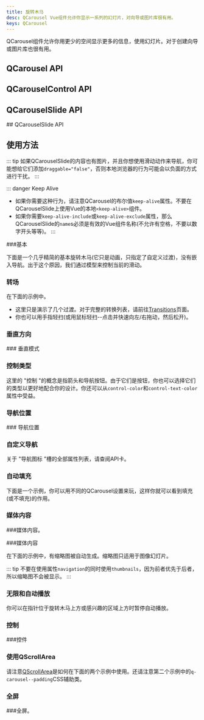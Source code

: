 ```yaml
---
title: 旋转木马
desc: QCarousel Vue组件允许你显示一系列的幻灯片，对向导或图片库很有用。
keys: QCarousel
---
```


QCarousel组件允许你用更少的空间显示更多的信息，使用幻灯片。对于创建向导或图片库也很有用。

## QCarousel API

<doc-api file="QCarousel" />

## QCarouselControl API

<doc-api file="QCarouselControl" />

## QCarouselSlide API

<doc-api file="QCarouselSlide" /> ## QCarouselSlide API

## 使用方法

::: tip
如果QCarouselSlide的内容也有图片，并且你想使用滑动动作来导航，你可能想给它们添加`draggable="false"`，否则本地浏览器的行为可能会以负面的方式进行干扰。
:::

::: danger Keep Alive
* 如果你需要这种行为，请注意QCarousel的布尔值`keep-alive`属性。不要在QCarouselSlide上使用Vue的本地`<keep-alive>`组件。
* 如果你需要`keep-alive-include`或`keep-alive-exclude`属性，那么QCarouselSlide的`name`s必须是有效的Vue组件名称(不允许有空格，不要以数字开头等等)。
:::

###基本

下面是一个几乎精简的基本旋转木马(它只是动画，只指定了自定义过渡)，没有嵌入导航。出于这个原因，我们通过模型来控制当前的滑动。

<doc-example title="基本" file="QCarousel/Basic" />

### 转场

在下面的示例中。

* 这里只是演示了几个过渡。对于完整的转换列表，请前往[Transitions](/options/transitions)页面。
* 你也可以用手指轻扫(或用鼠标轻扫--点击并快速向左/右拖动，然后松开)。

<doc-example title="过渡、底部导航、箭头和自动填充" file="QCarousel/Transitions" />

### 垂直方向

<doc-example title="垂直模式" file="QCarousel/Vertical" /> ### 垂直模式

### 控制类型

这里的 "控制 "的概念是指箭头和导航按钮。由于它们是按钮，你也可以选择它们的类型以更好地配合你的设计。你还可以从`control-color`和`control-text-color`属性中受益。

<doc-example title="控制类型" file="QCarousel/ControlType" />

### 导航位置

<doc-example title="导航位置" file="QCarousel/NavigationPosition" /> ### 导航位置

### 自定义导航

关于 "导航图标 "槽的全部属性列表，请查阅API卡。

<doc-example title="自定义导航" file="QCarousel/CustomNavigation" />

### 自动填充

下面是一个示例，你可以用不同的QCarousel设置来玩，这样你就可以看到填充(或不填充)的作用。

<doc-example title="填充" file="QCarousel/AutoPadding" />

### 媒体内容

<doc-example title="图像幻灯片" file="QCarousel/ImageSlides" /> ###媒体内容。

<doc-example title="多图像幻灯片" file="QCarousel/MultiImageSlides" /> ###媒体内容

<doc-example title="标题" file="QCarousel/Captions" />

<doc-example title="视频幻灯片" file="QCarousel/VideoSlides" />

在下面的示例中，有缩略图被自动生成。缩略图只适用于图像幻灯片。

<doc-example title="缩略图" file="QCarousel/Thumbnails" />

::: tip
不要在使用属性`navigation`的同时使用`thumbnails`，因为前者优先于后者，所以缩略图不会被显示。
:::

### 无限和自动播放

你可以在指针位于旋转木马上方或感兴趣的区域上方时暂停自动播放。

<doc-example title="自动播放" file="QCarousel/InfiniteAutoplay" />

### 控制

<doc-example title="控件" file="QCarousel/Controls" /> ###控件

### 使用QScrollArea

请注意[QScrollArea](/vue-components/scroll-area)是如何在下面的两个示例中使用。还请注意第二个示例中的`q-carousel--padding`CSS辅助类。

<doc-example title="使用QScrollArea和padding" file="QCarousel/WithScrollareaPadding" />

<doc-example title="在整个幻灯片上使用QScrollArea" file="QCarousel/WithScrollareaFull" />

### 全屏

<doc-example title="全屏" file="QCarousel/Fullscreen" /> ###全屏。
